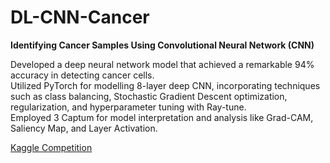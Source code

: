 # DL-CNN-Cancer
**Identifying Cancer Samples Using Convolutional Neural Network (CNN)**



Developed a deep neural network model that achieved a remarkable 94% accuracy in detecting cancer cells.  
Utilized PyTorch for modelling 8-layer deep CNN, incorporating techniques such as class balancing, Stochastic Gradient Descent optimization, regularization, and hyperparameter tuning with Ray-tune.  
Employed 3 Captum for model interpretation and analysis like Grad-CAM, Saliency Map, and Layer Activation.  


[Kaggle Competition](https://www.kaggle.com/competitions/deep-learning-for-msc-2022-23/overview)
